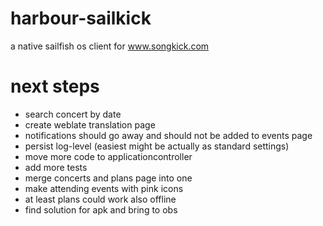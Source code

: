 # harbour-sailkick
a native sailfish os client for www.songkick.com


# next steps
- search concert by date
- create weblate translation page
- notifications should go away and should not be added to events page
- persist log-level (easiest might be actually as standard settings)
- move more code to applicationcontroller
- add more tests
- merge concerts and plans page into one
- make attending events with pink icons
- at least plans could work also offline
- find solution for apk and bring to obs
